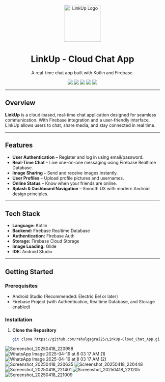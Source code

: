 <p align="center">
  <img src="https://github.com/rahulgagrai25/LinkUp-Cloud_Chat_App/app/src/main/res/drawable/logo.png" alt="LinkUp Logo" width="120" height="120">
</p>

<h1 align="center">LinkUp - Cloud Chat App</h1>

<p align="center">
  A real-time chat app built with Kotlin and Firebase.
</p>

<p align="center">
  <img src="https://img.shields.io/badge/Build-Passing-brightgreen?style=flat-square" />
  <img src="https://img.shields.io/badge/Version-1.0-blue?style=flat-square" />
  <img src="https://img.shields.io/badge/License-MIT-green?style=flat-square" />
  <img src="https://img.shields.io/badge/Platform-Android-lightgrey?style=flat-square" />
  <img src="https://img.shields.io/badge/Made%20with-Java-orange?style=flat-square" />
</p>

---

## Overview

**LinkUp** is a cloud-based, real-time chat application designed for seamless communication. With Firebase integration and a user-friendly interface, LinkUp allows users to chat, share media, and stay connected in real time.

---

## Features

- **User Authentication** – Register and log in using email/password.
- **Real-Time Chat** – Live one-on-one messaging using Firebase Realtime Database.
- **Image Sharing** – Send and receive images instantly.
- **User Profiles** – Upload profile pictures and usernames.
- **Online Status** – Know when your friends are online.
- **Splash & Dashboard Navigation** – Smooth UX with modern Android design principles.

---

## Tech Stack

- **Language:** Kotlin  
- **Backend:** Firebase Realtime Database  
- **Authentication:** Firebase Auth  
- **Storage:** Firebase Cloud Storage  
- **Image Loading:** Glide  
- **IDE:** Android Studio

---

## Getting Started

### Prerequisites

- Android Studio (Recommended: Electric Eel or later)
- Firebase Project (with Authentication, Realtime Database, and Storage enabled)

### Installation

1. **Clone the Repository**
   ```bash
   git clone https://github.com/rahulgagrai25/LinkUp-Cloud_Chat_App.git


![Screenshot_20250418_220958](https://github.com/user-attachments/assets/3ed5c3be-18ca-4655-8c0b-f08e39c8dffa)
![WhatsApp Image 2025-04-19 at 8 03 17 AM (1)](https://github.com/user-attachments/assets/71597096-a515-435e-a52d-a5f09816a1d1)
![WhatsApp Image 2025-04-19 at 8 03 17 AM (2)](https://github.com/user-attachments/assets/81b041da-bab8-4f32-99e6-289c07a88dc7)
![Screenshot_20250418_220635](https://github.com/user-attachments/assets/6d70b7b8-5163-4cf0-8288-84d17108b944)
![Screenshot_20250418_220448](https://github.com/user-attachments/assets/ae00e319-6005-4dc8-9161-7fec8dd158a6)
![Screenshot_20250418_221401](https://github.com/user-attachments/assets/198ed6e2-aedb-4f89-9404-0fbba4847e08)
![Screenshot_20250418_221205](https://github.com/user-attachments/assets/0a73cf7d-231d-42af-a7dc-0ddcf3c74f82)
![Screenshot_20250418_221009](https://github.com/user-attachments/assets/7fd5061e-0b3f-4d66-8250-8f6bcd2fe1f3)
